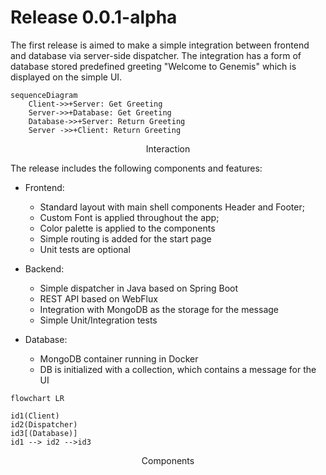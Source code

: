 # Release 0.0.1-alpha

The first release is aimed to make a simple integration between frontend and database via server-side dispatcher.
The integration has a form of database stored predefined greeting "Welcome to Genemis" which is displayed on the simple UI.

```mermaid
sequenceDiagram
    Client->>+Server: Get Greeting
    Server->>+Database: Get Greeting
    Database->>+Server: Return Greeting
    Server ->>+Client: Return Greeting

```
<p align=center>Interaction</p>

The release includes the following components and features:
- Frontend:
    - Standard layout with main shell components Header and Footer;
    - Custom Font is applied throughout the app;
    - Color palette is applied to the components
    - Simple routing is added for the start page
    - Unit tests are optional

- Backend:
    - Simple dispatcher in Java based on Spring Boot
    - REST API based on WebFlux
    - Integration with MongoDB as the storage for the message
    - Simple Unit/Integration tests

- Database:
    - MongoDB container running in Docker
    - DB is initialized with a collection, which contains a message for the UI

```mermaid
flowchart LR

id1(Client)
id2(Dispatcher)
id3[(Database)]
id1 --> id2 -->id3
```
<p align=center>Components</p>
